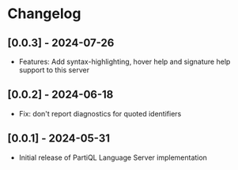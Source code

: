 # Changelog

## [0.0.3] - 2024-07-26
- Features: Add syntax-highlighting, hover help and signature help support to this server

## [0.0.2] - 2024-06-18
- Fix: don't report diagnostics for quoted identifiers

## [0.0.1] - 2024-05-31
- Initial release of PartiQL Language Server implementation